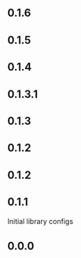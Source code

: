 ## 0.1.6

## 0.1.5

## 0.1.4

## 0.1.3.1

## 0.1.3

## 0.1.2

## 0.1.2

## 0.1.1
Initial library configs

## 0.0.0

